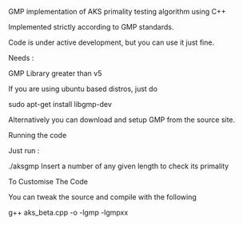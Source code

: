 GMP implementation of AKS primality testing algorithm using C++

Implemented strictly according to GMP standards. 

Code is under active development, but you can use it just fine.

Needs :

GMP Library greater than v5

If you are using ubuntu based distros, just do

sudo apt-get install libgmp-dev

Alternatively you can download and setup GMP from the source site.


Running the code

Just run :

./aksgmp
Insert a number of any given length to check its primality

To Customise The Code

You can tweak the source and compile with the following

g++ aks_beta.cpp -o <youroutput> -lgmp -lgmpxx

